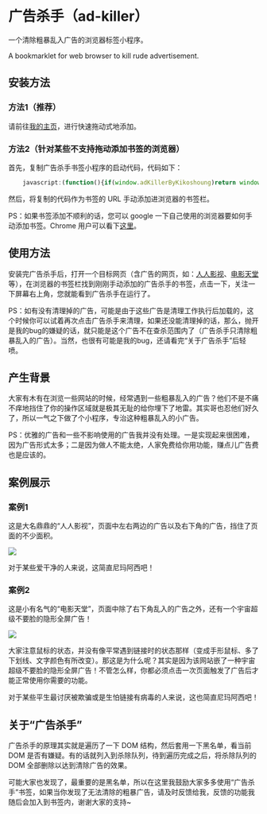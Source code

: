 广告杀手（ad-killer）
==================

一个清除粗暴乱入广告的浏览器标签小程序。

A bookmarklet for web browser to kill rude advertisement.

## 安装方法

### 方法1（推荐）

请前往<a target="_blank" href="http://kikoshoung.me/#ad-killer">我的主页</a>，进行快速拖动式地添加。

### 方法2（针对某些不支持拖动添加书签的浏览器）

首先，复制广告杀手书签小程序的启动代码，代码如下：

```javascript
	javascript:(function(){if(window.adKillerByKikoshoung)return window.adKillerByKikoshoung.excu(),void 0;var i=document.createElement("script"),e=document.createElement("div"),o=document.body,d=1,n=d?"https://rawgit.com/kikoshoung/ad-killer/master":"http://localhost";i.src=n+"/minified/ad-killer.min.js",e.id="ad-killer-panel",e.style.cssText="position: fixed; z-index: 9999999999; top: 0; right: 0; padding: 5px 10px; background-color: gold; color: black; font-size: 12px;",e.innerHTML="\u6b63\u5728\u4e3a\u60a8\u52a0\u8f7d\u5e7f\u544a\u6740\u624b...",o.appendChild(i),o.appendChild(e)})();
```
然后，将复制的代码作为书签的 URL 手动添加进浏览器的书签栏。

PS：如果书签添加不顺利的话，您可以 google 一下自己使用的浏览器要如何手动添加书签。Chrome 用户可以看下<a target="_blank" href="http://support.google.com/chrome/bin/answer.py?hl=zh-Hans&answer=95739">这里</a>。




## 使用方法

安装完广告杀手后，打开一个目标网页（含广告的网页，如：<a target="_blank" href="http://www.yyets.com">人人影视</a>、<a target="_blank" href="http://www.dytt8.net">电影天堂</a>等），在浏览器的书签栏找到刚刚手动添加的广告杀手的书签，点击一下，关注一下屏幕右上角，您就能看到广告杀手在运行了。

PS：如有没有清理掉的广告，可能是由于这些广告是清理工作执行后加载的，这个时候你可以试着再次点击广告杀手来清理，如果还没能清理掉的话，那么，抛开是我的bug的嫌疑的话，就只能是这个广告不在查杀范围内了（广告杀手只清除粗暴乱入的广告）。当然，也很有可能是我的bug，还请看完“关于广告杀手”后轻喷。

## 产生背景

大家有木有在浏览一些网站的时候，经常遇到一些粗暴乱入的广告？他们不是不痛不痒地挡住了你的操作区域就是极其无耻的给你埋下了地雷。其实哥也忍他们好久了，所以一气之下做了个小程序，专治这种粗暴乱入的小广告。

PS：优雅的广告和一些不影响使用的广告我并没有处理。一是实现起来很困难，因为广告形式太多；二是因为做人不能太绝，人家免费给你用功能，赚点儿广告费也是应该的。

## 案例展示

### 案例1

这是大名鼎鼎的“人人影视”，页面中左右两边的广告以及右下角的广告，挡住了页面的不少面积。

<img src="https://raw.github.com/kikoshoung/ad-killer/master/img/ad-killer-sample.jpg">

对于某些爱干净的人来说，这简直尼玛阿西吧！

### 案例2

这是小有名气的“电影天堂”，页面中除了右下角乱入的广告之外，还有一个宇宙超级不要脸的隐形全屏广告！

<img src="https://raw.github.com/kikoshoung/ad-killer/master/img/ad-killer-sample2.jpg">

大家注意鼠标的状态，并没有像平常遇到链接时的状态那样（变成手形鼠标、多了下划线、文字颜色有所改变）。那这是为什么呢？其实是因为该网站嵌了一种宇宙超级不要脸的隐形全屏广告！不管怎么样，你都必须点击一次页面触发了广告后才能正常使用你需要的功能。

对于某些平生最讨厌被欺骗或是生怕链接有病毒的人来说，这也简直尼玛阿西吧！

## 关于“广告杀手”

广告杀手的原理其实就是遍历了一下 DOM 结构，然后套用一下黑名单，看当前 DOM 是否有嫌疑。有的话就列入到杀除队列，待到遍历完成之后，将杀除队列的 DOM 全部删除以达到清除广告的效果。

可能大家也发现了，最重要的是黑名单，所以在这里我鼓励大家多多使用“广告杀手”书签，如果当你发现了无法清除的粗暴广告，请及时反馈给我，反馈的功能我随后会加入到书签内，谢谢大家的支持~
